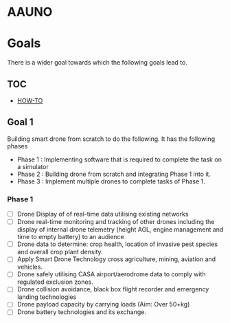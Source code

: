 # AAUNO

# Goals
There is a wider goal towards which the following goals lead to.

## TOC
- [HOW-TO](https://github.com/vinayakkankanwadi/aauno/blob/master/howto/README.md)

## Goal 1
Building smart drone from scratch to do the following.
It has the following phases
- Phase 1 : Implementing software that is required to complete the task on a simulator
- Phase 2 : Building drone from scratch and integrating Phase 1 into it.
- Phase 3 : Implement multiple drones to complete tasks of Phase 1.

### Phase 1
- [ ] Drone Display of of real-time data utilising existing networks
- [ ] Drone real-time monitoring and tracking of other drones including the display of internal drone telemetry (height AGL, engine management and time to empty battery) to an audience
- [ ] Drone data to determine: crop health, location of invasive pest species and overall crop plant density.
- [ ] Apply Smart Drone Technology cross agriculture, mining, aviation and vehicles.
- [ ] Drone safely utilising CASA airport/aerodrome data to comply with regulated exclusion zones.
- [ ] Drone collision avoidance, black box flight recorder and emergency landing technologies
- [ ] Drone payload capacity by carrying loads (Aim: Over 50+kg)
- [ ] Drone battery technologies and its exchange.
